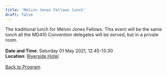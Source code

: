 ```yaml
---
title: 'Melvin Jones Fellows lunch'
draft: false
---
```


The traditional lunch for Melvin Jones Fellows. This event will be the same lunch all the MD410 Convention delegates will be served, but in a private room.
\
\
**Date and Time**: Saturday 01 May 2021, 12:45-13:30 \
**Location**: [Riverside Hotel](/venue)
\
\
[Back to Program](/program)
